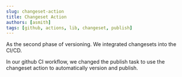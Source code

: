 ```yaml
---
slug: changeset-action
title: Changeset Action
authors: [asmith]
tags: [github, actions, lib, changeset, publish]
---
```


As the second phase of versioning. We integrated changesets into the CI/CD.

<!-- truncate -->

In our github CI workflow, we changed the publish task to use the changeset action
to automatically version and publish.
